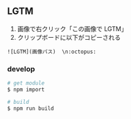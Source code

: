 ## LGTM

1. 画像で右クリック「この画像で LGTM」
2. クリップボードに以下がコピーされる

```
![LGTM](画像パス)  \n:octopus:
```

### develop

```bash
# get module
$ npm import

# build
$ npm run build
```
